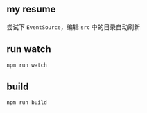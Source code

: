 ## my resume

尝试下 `EventSource`，编辑 `src` 中的目录自动刷新

## run watch

```bash
npm run watch
```

## build

```bash
npm run build
```
